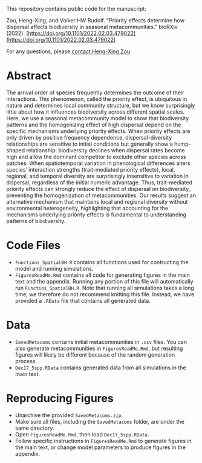 This repository contains public code for the manuscript:

Zou, Heng-Xing, and Volker HW Rudolf. "Priority effects determine how dispersal affects biodiversity in seasonal metacommunities." bioRXiv (2022). [https://doi.org/10.1101/2022.02.03.479022](https://doi.org/10.1101/2022.02.03.479022)

For any questions, please [contact Heng-Xing Zou](hengxingzou@rice.edu)

# Abstract

The arrival order of species frequently determines the outcome of their interactions. This phenomenon, called the priority effect, is ubiquitous in nature and determines local community structure, but we know surprisingly little about how it influences biodiversity across different spatial scales. Here, we use a seasonal metacommunity model to show that biodiversity patterns and the homogenizing effect of high dispersal depend on the specific mechanisms underlying priority effects. When priority effects are only driven by positive frequency dependence, dispersal-diversity relationships are sensitive to initial conditions but generally show a hump-shaped relationship: biodiversity declines when dispersal rates become high and allow the dominant competitor to exclude other species across patches. When spatiotemporal variation in phenological differences alters species’ interaction strengths (trait-mediated priority effects), local, regional, and temporal diversity are surprisingly insensitive to variation in dispersal, regardless of the initial numeric advantage. Thus, trait-mediated priority effects can strongly reduce the effect of dispersal on biodiversity, preventing the homogenization of metacommunities. Our results suggest an alternative mechanism that maintains local and regional diversity without environmental heterogeneity, highlighting that accounting for the mechanisms underlying priority effects is fundamental to understanding patterns of biodiversity.

# Code Files

- `Functions_SpatialBH.R` contains all functions used for contructing the model and running simulations.
- `FiguresReadMe.Rmd` contains all code for generating figures in the main text and the appendix. Running any portion of this file will automatically run `Functins_SpatialBH.R`. Note that running all simulations takes a long time; we therefore do not recommend knitting this file. Instead, we have provided a `.RData` file that contains all generated data.

# Data

- `SavedMetacoms` contains initial metacommunities in `.csv` files. You can also generate metacommunities in `FiguresReadMe.Rmd`, but resulting figures will likely be different because of the random generation process. 
- `Dec17_5spp.RData` contains generated data from all simulations in the main text. 

# Reproducing Figures

- Unarchive the provided `SavedMetacoms.zip`.
- Make sure all files, including the `SavedMetacoms` folder, are under the same directory.
- Open `FiguresReadMe.Rmd`, then load `Dec17_5spp.RData`.
- Follow specific instructions in `FiguresReadMe.Rmd` to generate figures in the main text, or change model parameters to produce figures in the appendix.
